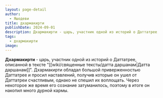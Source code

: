 ```yaml
---
layout: page-detail
author:
  - Яшодеви
title: дхармакирти
publishDate: 2024-09-01
description: Дхармакирти - царь, участник одной из историй о Даттатрее, описанной в тексте Датта даршанам. Дхармакирти обладал большой приверженностью Даттатрее и просил наставлений, получив которые он ушел от Даттатреи счастливым, однако не спешил их воплощать. Через некоторое же время его сознание затуманилось, поэтому в итоге он накопил много дурной кармы.
tags:
  - дхармакирти
image:
---
```

**Дхармакирти** - царь, участник одной из историй о Даттатрее, описанной в тексте "[[wiki/священные тексты/датта даршанам|Датта даршанам]]". Дхармакирти обладал большой приверженностью Даттатрее и просил наставлений, получив которые он ушел от Даттатреи счастливым, однако не спешил их воплощать. Через некоторое же время его сознание затуманилось, поэтому в итоге он накопил много дурной кармы.

